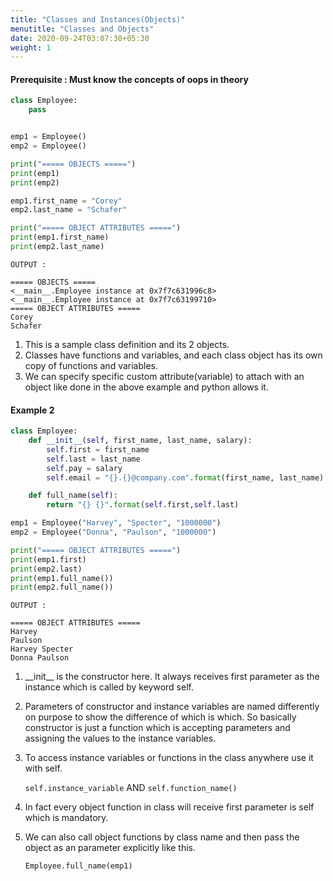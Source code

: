 ```yaml
---
title: "Classes and Instances(Objects)"
menutitle: "Classes and Objects"
date: 2020-09-24T03:07:30+05:30
weight: 1
---
```




#### Prerequisite : **Must know the concepts of oops in theory**

```python
class Employee:
    pass


emp1 = Employee()
emp2 = Employee()

print("===== OBJECTS =====")
print(emp1)
print(emp2)

emp1.first_name = "Corey"
emp2.last_name = "Schafer"

print("===== OBJECT ATTRIBUTES =====")
print(emp1.first_name)
print(emp2.last_name)

```



```foo
OUTPUT :

===== OBJECTS =====
<__main__.Employee instance at 0x7f7c631996c8>
<__main__.Employee instance at 0x7f7c63199710>
===== OBJECT ATTRIBUTES =====
Corey
Schafer
```



1.  This is a sample class definition and its 2 objects.
2.  Classes have functions and variables, and each class object has its own copy of functions and variables.
3.  We can specify specific custom attribute(variable) to attach with an object like done in the above example and python allows it.



#### Example 2

```python
class Employee:
    def __init__(self, first_name, last_name, salary):
        self.first = first_name
        self.last = last_name
        self.pay = salary
        self.email = "{}.{}@company.com".format(first_name, last_name)

    def full_name(self):
        return "{} {}".format(self.first,self.last)

emp1 = Employee("Harvey", "Specter", "1000000")
emp2 = Employee("Donna", "Paulson", "1000000")

print("===== OBJECT ATTRIBUTES =====")
print(emp1.first)
print(emp2.last)
print(emp1.full_name())
print(emp2.full_name())
```



```foo
OUTPUT :

===== OBJECT ATTRIBUTES =====
Harvey
Paulson
Harvey Specter
Donna Paulson
```



1. \_\_init\_\_ is the constructor here. It always receives first parameter as the instance which is called by keyword self.

2. Parameters of constructor and instance variables are named differently on purpose to show the difference of which is which. So basically constructor is just a function which is accepting parameters and assigning the values to the instance variables.

3. To access instance variables or functions in the class anywhere use it with self.

   `self.instance_variable`         AND         `self.function_name()`

4. In fact every object function in class will receive first parameter is self which is mandatory.

5. We can also call object functions by class name and then pass the object as an parameter explicitly like this.

   `Employee.full_name(emp1)`

